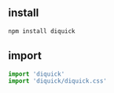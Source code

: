 ## install

``` bash
npm install diquick
```

## import

``` javascript
import 'diquick'
import 'diquick/diquick.css'
```
